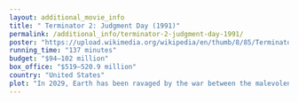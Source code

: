 ```yaml
---
layout: additional_movie_info
title: " Terminator 2: Judgment Day (1991)"
permalink: /additional_info/terminator-2-judgment-day-1991/
poster: "https://upload.wikimedia.org/wikipedia/en/thumb/8/85/Terminator2poster.jpg/220px-Terminator2poster.jpg"
running_time: "137 minutes"
budget: "$94–102 million"
box_office: "$519–520.9 million"
country: "United States"
plot: "In 2029, Earth has been ravaged by the war between the malevolent artificial intelligence Skynet and the human resistance. Skynet sends the T-1000—an advanced, shape-shifting prototype Terminator made of virtually indestructible liquid metal—back in time to kill resistance leader John Connor when he is a child. To protect John, the resistance sends back a reprogrammed T-800 Terminator, a less advanced metal endoskeleton covered in living tissue.\n\nIn 1995 Los Angeles, John's mother Sarah is incarcerated in Pescadero State Hospital for her violent efforts to prevent \"Judgment Day\"—the prophesied events of August 29, 1997, when Skynet will gain sentience and, in response to its creators' attempts to deactivate it, incite a nuclear holocaust. John, living with foster parents, also considers Sarah delusional and resents her efforts to prepare him for his future role. The T-1000 locates John in a shopping mall, but the T-800 intervenes, coming to John's aid and enabling his escape. John calls to warn his foster parents, but the T-800 deduces that the T-1000 has already killed them. Realizing the T-800 is programmed to obey him, John forbids it to kill people and orders it to save Sarah from the T-1000.\n\nThe T-800 and John intercept Sarah as she is making an escape attempt, but Sarah flees in horror upon seeing that the T-800 looks identical to the Terminator sent to kill her in 1984.[b] John and the T-800 persuade her to join them, and they escape the pursuing T-1000. Although distrustful of the T-800, Sarah uses its knowledge of the future to learn that a revolutionary microprocessor, being developed by Cyberdyne engineer Miles Dyson, will be crucial to Skynet's creation. Over the course of their journey, Sarah sees the T-800 serving as a friend and father figure to John, who teaches it catchphrases and hand signs while encouraging it to become more human-like.\n\nSarah plans to escape to Mexico with John, but a nightmare about Judgment Day convinces her to kill Dyson. She attacks Dyson in his home but realizes she cannot bring herself to kill a person and relents. John arrives and reconciles with Sarah while the T-800 convinces Dyson of the future consequences of his work. Dyson reveals that his research has been reverse engineered from the CPU and severed arm of the 1984 Terminator. Believing that his work must be destroyed, Dyson helps Sarah, John, and the T-800 break into Cyberdyne, retrieve the CPU and the arm, and set explosives to destroy the lab. The police assault the building and fatally shoot Dyson, but he detonates the explosives as he dies. The T-1000 pursues the surviving trio, cornering them in a steel mill.\n\nSarah and John split up to escape while the T-1000 mangles the T-800 and briefly deactivates it by destroying its power source. The T-1000 assumes Sarah's appearance and voice to lure out John, but Sarah intervenes and, along with the reactivated T-800, pushes it into a vat of molten steel, where it disintegrates. John also throws the 1984 Terminator's arm and CPU into the vat. The T-800 explains that it must also be destroyed to prevent it from serving as a foundation for Skynet. Despite John's tearful protests, the T-800 persuades him that its destruction is the only way to protect their future. Sarah, having come to respect the T-800, shakes its hand and lowers it into the vat. The T-800 gives John a thumbs-up as it is incinerated. As Sarah drives down a highway with John, she reflects on her renewed hope for an unknown future, musing that if the T-800 could learn the value of life, so can humanity."
---
```

